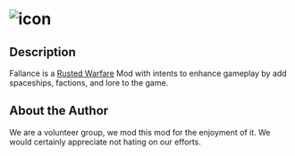 # ![icon](https://cdn.discordapp.com/attachments/692094330550091805/777911089345069076/logo2_-_github.png)
## Description
Fallance is a [Rusted Warfare](https://store.steampowered.com/app/647960/Rusted_Warfare__RTS/) Mod with intents to
enhance gameplay by add spaceships, factions, and lore to the game.
## About the Author
We are a volunteer group, we mod this mod for the enjoyment of it. We would certainly appreciate not hating on our efforts.
